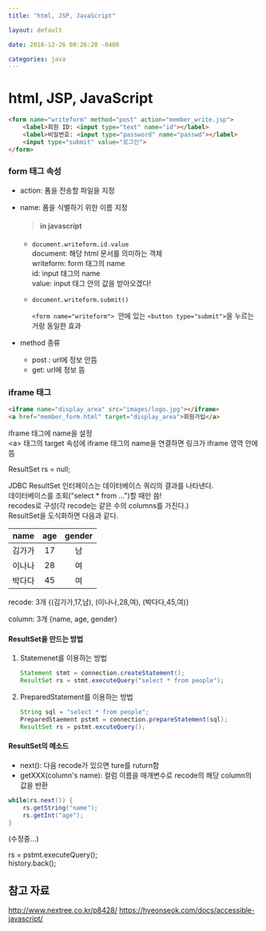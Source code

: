 ```yaml
---
title: "html, JSP, JavaScript"

layout: default

date: 2018-12-26 08:26:28 -0400

categories: java
---  
```


# html, JSP, JavaScript

```html
<form name="writeform" method="post" action="member_write.jsp">
    <label>회원 ID: <input type="text" name="id"></label>
    <label>비밀번호: <input type="password" name="passwd"></label>
    <input type="submit" value="로그인">
</form>
```
### form 태그 속성  
* action: 폼을 전송할 파일을 지정   

* name: 폼을 식별하기 위한 이름 지정    

    > #### in javascript

    * `document.writeform.id.value`   
        document: 해당 html 문서를 의미하는 객체  
        writeform: form 태그의 name  
        id: input 태그의 name  
        value: input 태그 안의 값을 받아오겠다!

    * `document.writeform.submit()`

        `<form name="writeform"> `안에 있는 `<button type="submit">`을 누르는 거랑 동일한 효과

* method 종류  
    * post : url에 정보 안뜸  
    * get: url에 정보 뜸  

### iframe 태그
```html
<iframe name="display_area" src="images/logo.jpg"></iframe>
<a href="member_form.html" target="display_area">회원가입</a>
```
iframe 태그에 name을 설정  
\<a> 태그의 target 속성에 iframe 태그의 name을 연결하면 링크가 iframe 영역 안에 뜸    

ResultSet rs = null;

JDBC ResultSet 인터페이스는 데이터베이스 쿼리의 결과를 나타낸다.  
데이터베이스를 조회("select * from ...")할 때만 씀!  
recodes로 구성(각 recode는 같은 수의 columns를 가진다.)  
ResultSet을 도식화하면 다음과 같다.  

|  name  | age  | gender |
| :----: | :--: | :----: |
| 김가가 |  17  |   남   |
| 이나나 |  28  |   여   |
| 박다다 |  45  |   여   |

recode: 3개 {(김가가,17,남), (이나나,28,여), (박다다,45,여)}

column: 3개 {name, age, gender}

#### ResultSet을 만드는 방법

 1. Statemenet를 이용하는 방법

    ```java
    Statement stmt = connection.createStatement();
    ResultSet rs = stmt.executeQuery("select * from people");
    ```

 2. PreparedStatement를 이용하는 방법

    ```java
    String sql = "select * from people";
    PreparedStaement pstmt = connection.prepareStatement(sql);
    ResultSet rs = pstmt.excuteQuery();
    ```

#### ResultSet의 메소드

* next(): 다음 recode가 있으면 ture를 ruturn함
* getXXX(column's name):  컬럼 이름을 매개변수로 recode의 해당 column의 값을 반환

```java
while(rs.next()) {
	rs.getString("name");
	rs.getInt("age");
}
```



(수정중...)

rs = pstmt.executeQuery();  
history.back();  

**참고 자료**  
---------------
http://www.nextree.co.kr/p8428/
https://hyeonseok.com/docs/accessible-javascript/
